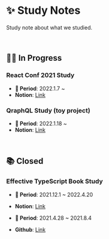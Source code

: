 # ✨ Study Notes
Study note about what we studied.

<br>

## 🧑‍💻 In Progress


### React Conf 2021 Study
* **📆 Period**: 2022.1.7 ~ 
* **Notion**: [Link](https://lunit.notion.site/React-Conf-2021-c4497c20dbe546e9a85e23774d4988a3)

### QraphQL Study (toy project)
* **📆 Period**: 2022.1.18 ~ 
* **Notion**: [Link](https://lunit.notion.site/QraphQL-efd602cb857b430bb6b4b29a551056f8)


<br>

## 📚 Closed

###  Effective TypeScript Book Study 
* **📆 Period**: 2021.12.1 ~ 2022.4.20
* **Notion**: [Link](https://lunit.notion.site/Effective-TypeScript-Study-e59f71ded6ad44b78b91be6f7a781450)


* **📆 Period**: 2021.4.28 ~  2021.8.4
* **Github**: [Link](https://github.com/lunit-io/frontend-study-notes/tree/main/refactoring-book-study)
